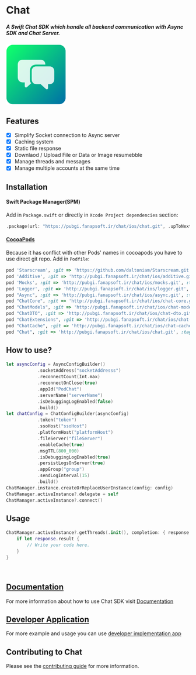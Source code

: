 # Chat

<h5>A Swift Chat SDK which handle all backend communication with Async SDK and Chat Server.</h5>

<img src="https://github.com/hamed8080/chat/raw/main/images/icon.png"  width="164" height="164">

## Features

- [x] Simplify Socket connection to Async server
- [x] Caching system
- [x] Static file response
- [x] Downlaod / Upload File or Data or Image resumebble
- [x] Manage threads and messages
- [x] Manage multiple accounts at the same time

## Installation

#### Swift Package Manager(SPM) 

Add in `Package.swift` or directly in `Xcode Project dependencies` section:

```swift
.package(url: "https://pubgi.fanapsoft.ir/chat/ios/chat.git", .upToNextMinor(from: "1.3.1")),
```

#### [CocoaPods](https://cocoapods.org) 
Because it has conflict with other Pods' names in cocoapods you have to use direct git repo.
Add in `Podfile`:

```ruby
pod 'Starscream', :git => 'https://github.com/daltoniam/Starscream.git', :tag => '3.1.1'
pod 'Additive', :git => 'http://pubgi.fanapsoft.ir/chat/ios/additive.git', :tag => '1.0.1'
pod 'Mocks', :git => 'http://pubgi.fanapsoft.ir/chat/ios/mocks.git', :tag => '1.0.1'
pod 'Logger', :git => 'http://pubgi.fanapsoft.ir/chat/ios/logger.git', :tag => '1.0.2'
pod "Async", :git => 'http://pubgi.fanapsoft.ir/chat/ios/async.git', :tag => '1.3.1'
pod "ChatCore", :git => 'http://pubgi.fanapsoft.ir/chat/ios/chat-core.git', :tag => '1.0.0'
pod "ChatModels", :git => 'http://pubgi.fanapsoft.ir/chat/ios/chat-models.git', :tag => '1.0.0'
pod "ChatDTO", :git => 'http://pubgi.fanapsoft.ir/chat/ios/chat-dto.git', :tag => '1.0.0'
pod "ChatExtensions", :git => 'http://pubgi.fanapsoft.ir/chat/ios/chat-extensions.git', :tag => '1.0.0'
pod "ChatCache", :git => 'http://pubgi.fanapsoft.ir/chat/ios/chat-cache.git', :tag => '1.0.0'
pod "Chat", :git => 'http://pubgi.fanapsoft.ir/chat/ios/chat.git', :tag => '1.3.1'
```

## How to use? 

```swift
let asyncConfig = AsyncConfigBuilder()
            .socketAddress("socketAddresss")
            .reconnectCount(Int.max)
            .reconnectOnClose(true)
            .appId("PodChat")
            .serverName("serverName")
            .isDebuggingLogEnabled(false)
            .build()
let chatConfig = ChatConfigBuilder(asyncConfig)
            .token("token")
            .ssoHost("ssoHost")
            .platformHost("platformHost")
            .fileServer("fileServer")
            .enableCache(true)
            .msgTTL(800_000)
            .isDebuggingLogEnabled(true)
            .persistLogsOnServer(true)
            .appGroup("group")
            .sendLogInterval(15)
            .build()
ChatManager.instance.createOrReplaceUserInstance(config: config)
ChatManager.activeInstance?.delegate = self
ChatManager.activeInstance?.connect()
```

## Usage 
```swift
ChatManager.activeInstance?.getThreads(.init(), completion: { response in
    if let response.result {
        // Write your code here.
    }
}
```
<br/>

## [Documentation](https://hamed8080.github.io/chat/documentation/chat)
For more information about how to use Chat SDK visit [Documentation](https://hamed8080.github.io/chat/documentation/chat/) 
<br/>

## [Developer Application](https://github.com/hamed8080/ChatApplication) 
For more example and usage you can use [developer implementation app](https://pubgi.fanapsoft.ir/chat/ios/chatapplication)
<br/>

## Contributing to Chat
Please see the [contributing guide](/CONTRIBUTING.md) for more information.

<!-- Copyright (c) 2021-2022 Apple Inc and the Swift Project authors. All Rights Reserved. -->
